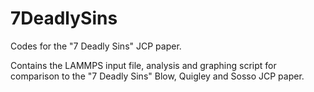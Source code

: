 # 7DeadlySins
Codes for the "7 Deadly Sins" JCP paper.

Contains the LAMMPS input file, analysis and graphing script for comparison to the "7 Deadly Sins" Blow, Quigley and Sosso JCP paper.
